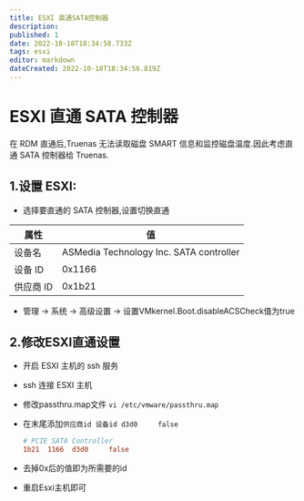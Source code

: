 ```yaml
---
title: ESXI 直通SATA控制器
description: 
published: 1
date: 2022-10-18T18:34:58.733Z
tags: esxi
editor: markdown
dateCreated: 2022-10-18T18:34:56.819Z
---
```


# ESXI 直通 SATA 控制器

在 RDM 直通后,Truenas 无法读取磁盘 SMART 信息和监控磁盘温度.因此考虑直通 SATA 控制器给 Truenas.

## 1.设置 ESXI:

- 选择要直通的 SATA 控制器,设置切换直通

| 属性      | 值                                      |
| --------- | --------------------------------------- |
| 设备名    | ASMedia Technology Inc. SATA controller |
| 设备 ID   | 0x1166                                  |
| 供应商 ID | 0x1b21                                  |

- 管理 -> 系统 -> 高级设置 -> 设置VMkernel.Boot.disableACSCheck值为true

## 2.修改ESXI直通设置
- 开启 ESXI 主机的 ssh 服务
- ssh 连接 ESXI 主机
- 修改passthru.map文件 `vi /etc/vmware/passthru.map`
- 在末尾添加`供应商id 设备id d3d0     false`
	```ini
  # PCIE SATA Controller
  1b21  1166  d3d0     false
  ```
- 去掉0x后的值即为所需要的id 

- 重启Esxi主机即可